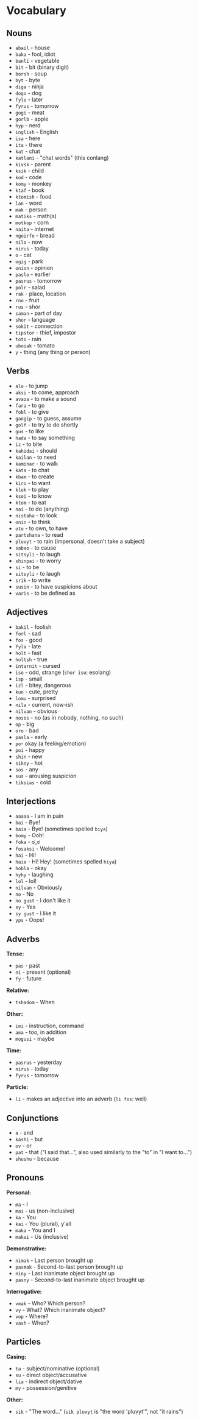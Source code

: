 # Vocabulary

## Nouns

- `abail` - house
- `baka` - fool, idiot
- `banli` - vegetable
- `bit` - bit (binary digit)
- `borsh` - soup
- `byt` - byte
- `diga` - ninja
- `dogo` - dog
- `fylo` - later
- `fyrus` - tomorrow
- `gogi` - meat
- `gorlb` - apple
- `hyp` - nerd
- `inglish` - English
- `isa` - here
- `ita` - there
- `kat` - chat
- `katlani` - "chat words" (this conlang)
- `kivsk` - parent
- `ksik` - child
- `kod` - code
- `komy` - monkey
- `ktaf` - book
- `ktomish` - food
- `lan` - word
- `mak` - person
- `matiks` - math(s)
- `motkop` - corn
- `naita` - internet
- `ngoirfo` - bread
- `nilo` - now
- `nirus` - today
- `o` - cat
- `ogig` - park
- `onion` - opinion
- `paslo` - earlier
- `pasrus` - tomorrow
- `polr` - salad
- `rak` - place, location
- `rno` - fruit
- `rus` - shor
- `saman` - part of day
- `shor` - language
- `sokit` - connection
- `tipstor` - thief, impostor
- `toto` - rain
- `uboiak` - tomato
- `y` - thing (any thing or person)

## Verbs

- `alo` - to jump
- `aksi` - to come, approach
- `avaza` - to make a sound
- `fara` - to go
- `fobl` - to give
- `gangip` - to guess, assume
- `golf` - to try to do shortly
- `gus` - to like
- `hada` - to say something
- `iz` - to bite
- `kahidai` - should
- `kailan` - to need
- `kaminar` - to walk
- `kata` - to chat
- `kbam` - to create
- `kiro` - to want
- `klok` - to play
- `ksoi` - to know
- `ktom` - to eat
- `nai` - to do (anything)
- `nistaha` - to look
- `onin` - to think
- `oto` - to own, to have
- `partshana` - to read
- `pluvyt` - to rain (impersonal, doesn't take a subject)
- `sabao` - to cause
- `sitsyli` - to laugh
- `shinpai` - to worry
- `si` - to be
- `sitsyli` - to laugh
- `srik` - to write
- `susin` - to have suspicions about
- `varis` - to be defined as

## Adjectives

- `bakil` - foolish
- `forl` - sad
- `fos` - good
- `fyla` - late
- `holt` - fast
- `holtsh` - true
- `intarnit` - cursed
- `iso` - odd, strange (`shor iso`: esolang)
- `isp` - small
- `izl` - bitey, dangerous
- `kun` - cute, pretty
- `lomu` - surprised
- `nila` - current, now-ish
- `nilvan` - obvious
- `nosos` - no (as in nobody, nothing, no such)
- `op` - big
- `oro` - bad
- `pasla` - early
- `po`- okay (a feeling/emotion)
- `poi` - happy
- `shin` - new
- `siksy` - hot
- `sos` - any
- `sus` - arousing suspicion
- `tiksias` - cold

## Interjections

- `aaaaa` - I am in pain
- `bai` - Bye!
- `baia` - Bye! (sometimes spelled `biya`)
- `bomy` - Ooh!
- `foka` - ಠ_ಠ
- `fosaksi` - Welcome!
- `hai` - Hi!
- `haia` - Hi! Hey! (sometimes spelled `hiya`)
- `hobla` - okay
- `hyhy` - laughing
- `lol` - lol!
- `nilvan` - Obviously
- `no` - No
- `no gust` - I don't like it
- `sy` - Yes
- `sy gust` - I like it
- `yps` - Oops!

## Adverbs

**Tense:**

- `pas` - past
- `ni` - present (optional)
- `fy` - future

**Relative:**

- `tshadom` - When

**Other:**

- `imi` - instruction, command
- `ama` - too, in addition
- `mogusi` - maybe

**Time:**

- `pasrus` - yesterday
- `nirus` - today
- `fyrus` - tomorrow

**Particle:**

- `li` - makes an adjective into an adverb (`li fos`: well)

## Conjunctions

- `a` - and
- `kashi` - but
- `ov` - or
- `pat` - that ("I said that...", also used similarly to the "to" in "I want to...")
- `shushu` - because

## Pronouns

**Personal:**

- `ma` - I
- `mai` - us (non-inclusive)
- `ka` - You
- `kai` - You (plural), y'all
- `maka` - You and I
- `makai` - Us (inclusive)

**Demonstrative:**

- `nimak` - Last person brought up
- `pasmak` - Second-to-last person brought up
- `niny` - Last inanimate object brought up
- `pasny` - Second-to-last inanimate object brought up

**Interrogative:**

- `vmak` - Who? Which person?
- `vy` - What? Which inanimate object?
- `vop` - Where?
- `vash` - When?

## Particles

**Casing:**

- `ta` - subject/nominative (optional)
- `su` - direct object/accusative
- `lia` - indirect object/dative
- `my` - possession/genitive

**Other:**

- `sik` - "The word..." (`sik pluvyt` is "the word 'pluvyt'", not "it rains")
